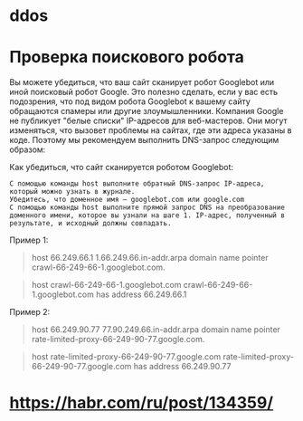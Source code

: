 ddos
====

# Проверка поискового робота

Вы можете убедиться, что ваш сайт сканирует робот Googlebot или иной поисковый робот Google. Это полезно сделать, если у вас есть подозрения, что под видом робота Googlebot к вашему сайту обращаются спамеры или другие злоумышленники. Компания Google не публикует "белые списки" IP-адресов для веб-мастеров. Они могут изменяться, что вызовет проблемы на сайтах, где эти адреса указаны в коде. Поэтому мы рекомендуем выполнить DNS-запрос следующим образом:

Как убедиться, что сайт сканируется роботом Googlebot:

    С помощью команды host выполните обратный DNS-запрос IP-адреса, который можно узнать в журнале.
    Убедитесь, что доменное имя – googlebot.com или google.com
    С помощью команды host выполните прямой запрос DNS на преобразование доменного имени, которое вы узнали на шаге 1. IP-адрес, полученный в результате, и исходный должны совпадать.

Пример 1:

> host 66.249.66.1
1.66.249.66.in-addr.arpa domain name pointer crawl-66-249-66-1.googlebot.com.

> host crawl-66-249-66-1.googlebot.com
crawl-66-249-66-1.googlebot.com has address 66.249.66.1

 

Пример 2:

> host 66.249.90.77
77.90.249.66.in-addr.arpa domain name pointer rate-limited-proxy-66-249-90-77.google.com.

> host rate-limited-proxy-66-249-90-77.google.com
rate-limited-proxy-66-249-90-77.google.com has address 66.249.90.77


# https://habr.com/ru/post/134359/